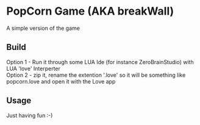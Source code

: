 # PopCorn Game (AKA breakWall)

A simple version of the game 

## Build
Option 1 - Run it through some LUA Ide (for instance ZeroBrainStudio) with LUA 'love' Interperter  
Option 2 - zip it, rename the extention '.love' so it will be something like popcorn.love and open it with the Love app

## Usage
Just having fun :-)
